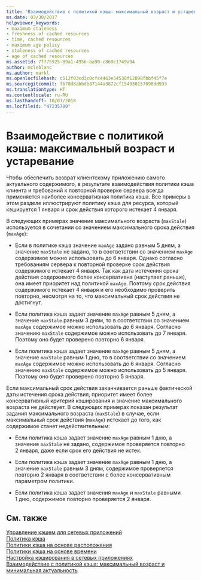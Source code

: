 ```yaml
---
title: 'Взаимодействие с политикой кэша: максимальный возраст и устаревание'
ms.date: 03/30/2017
helpviewer_keywords:
- maximum staleness
- freshness of cached resources
- time, cached resources
- maximum age policy
- staleness of cached resources
- age of cached resources
ms.assetid: 7f775925-89a1-4956-ba90-c869c1749a94
author: mcleblanc
ms.author: markl
ms.openlocfilehash: c512f03cd3c0cfc4463e54538f12898fbbf45f7e
ms.sourcegitcommit: fb78d8abbdb87144a3872cf154930157090dd933
ms.translationtype: HT
ms.contentlocale: ru-RU
ms.lasthandoff: 10/01/2018
ms.locfileid: "47235780"
---
```

# <a name="cache-policy-interactionmaximum-age-and-maximum-staleness"></a>Взаимодействие с политикой кэша: максимальный возраст и устаревание
Чтобы обеспечить возврат клиентскому приложению самого актуального содержимого, в результате взаимодействия политики кэша клиента и требований к повторной проверке сервера всегда применяется наиболее консервативная политика кэша. Все примеры в этом разделе иллюстрируют политику кэша для ресурса, который кэшируется 1 января и срок действия которого истекает 4 января.  
  
 В следующих примерах значение максимального возраста (`maxStale`) используется в сочетании со значением максимального срока действия (`maxAge`):  
  
-   Если в политике кэша значение `maxAge` задано равным 5 дням, а значение `maxStale` не задано, то в соответствии со значением `maxAge` содержимое можно использовать до 6 января. Однако согласно требованиям сервера к повторной проверке срок действия содержимого истекает 4 января. Так как дата истечения срока действия содержимого более консервативна (наступает раньше), она имеет приоритет над политикой `maxAge`. Поэтому срок действия содержимого истекает 4 января и его необходимо проверить повторно, несмотря на то, что максимальный срок действия не достигнут.  
  
-   Если политика кэша задает значение `maxAge` равным 5 дням, а значение `maxStale` равным 3 дням, то в соответствии со значением `maxAge` содержимое можно использовать до 6 января. Согласно значению `maxStale` содержимое можно использовать до 7 января. Поэтому оно будет проверено повторно 6 января.  
  
-   Если политика кэша задает значение `maxAge` равным 5 дням, а значение `maxStale` равным 1 дню, то в соответствии со значением `maxAge` содержимое можно использовать до 6 января. Согласно значению `maxStale` содержимое можно использовать до 5 января. Поэтому оно будет проверено повторно 5 января.  
  
 Если максимальный срок действия заканчивается раньше фактической даты истечения срока действия, приоритет имеет более консервативный критерий кэширования и значение максимального возраста не действует. В следующих примерах показан результат задания максимального возраста (`maxStale`) в случае, если максимальный срок действия (`maxAge`) истекает до того, как содержимое станет недействительным:  
  
-   Если политика кэша задает значение `maxAge` равным 1 дню, а значение `maxStale` не задано, содержимое проверяется повторно 2 января, даже если срок его действия не истек.  
  
-   Если политика кэша задает значение `maxAge` равным 1 дню, а значение `maxStale` равным 3 дням, содержимое проверяется повторно 2 января в соответствии с более консервативным параметром политики.  
  
-   Если политика кэша задает значения `maxAge` и `maxStale` равными 1 дню, содержимое повторно проверяется 2 января.  
  
## <a name="see-also"></a>См. также  
 [Управление кэшем для сетевых приложений](../../../docs/framework/network-programming/cache-management-for-network-applications.md)  
 [Политика кэша](../../../docs/framework/network-programming/cache-policy.md)  
 [Политики кэша на основе расположения](../../../docs/framework/network-programming/location-based-cache-policies.md)  
 [Политики кэша на основе времени](../../../docs/framework/network-programming/time-based-cache-policies.md)  
 [Настройка кэширования в сетевых приложениях](../../../docs/framework/network-programming/configuring-caching-in-network-applications.md)  
 [Взаимодействие с политикой кэша: максимальный возраст и минимальная актуальность](../../../docs/framework/network-programming/cache-policy-interaction-maximum-age-and-minimum-freshness.md)
